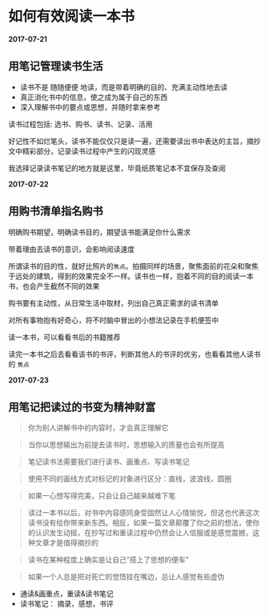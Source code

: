 # 如何有效阅读一本书

**2017-07-21**

## 用笔记管理读书生活 

- 读书不是 随随便便 地读，而是带着明确的目的、充满主动性地去读
- 真正消化书中的信息，使之成为属于自己的东西
- 深入理解书中的要点或思想，并随时拿来参考

读书过程包括: 选书、购书、读书、记录、活用

好记性不如烂笔头，读书不能仅仅只是读一遍，还需要读出书中表达的主旨，摘抄文中精彩部分，记录读书过程中产生的闪现灵感

我选择记录读书笔记的地方就是这里，毕竟纸质笔记本不宜保存及查阅

**2017-07-22**

## 用购书清单指名购书

明确购书期望，明确读书目的，期望该书能满足你什么需求

带着理由去读书的意识，会影响阅读速度

所谓读书的目的性，就好比照片的`焦点`。拍摄同样的场景，聚焦面前的花朵和聚焦于远处的建筑，得到的效果完全不一样。读书也一样，抱着不同的目的阅读一本书，也会产生截然不同的效果

购书要有主动性，从日常生活中取材，列出自己真正需求的读书清单

对所有事物抱有好奇心，将不时脑中冒出的小想法记录在手机便签中

读一本书，可以看看书后的书籍推荐

读完一本书之后去看看该书的书评，判断其他人的书评的优劣，也看看其他人读书的 `焦点`


**2017-07-23**

## 用笔记把读过的书变为精神财富

> 你为别人讲解书中的内容时，才会真正理解它

> 当你以思想输出为前提去读书时，思想输入的质量也会有所提高

> 笔记读书法需要我们进行读书、画重点、写读书笔记

> 使用不同的画线方式对标记的对象进行区分：直线，波浪线，圆圈

> 如果一心想写得完美，只会让自己越来越难下笔

> 读过一本书以后，对书中内容感同身受固然让人心情愉悦，但这也代表这次读书没有给你带来新东西。相反，如果一篇文章颠覆了你之前的想法，使你的认识发生动摇，在抄写过和重读过程中仍然会让人信服或是感觉震撼，这种文章才是值得摘抄的

> 读书在某种程度上确实是让自己“搭上了思想的便车”

> 如果一个人总是把对死亡的觉悟挂在嘴边，总让人感觉有些虚伪

- 通读&画重点，重读&读书笔记
- 读书笔记： 摘录，感想，书评